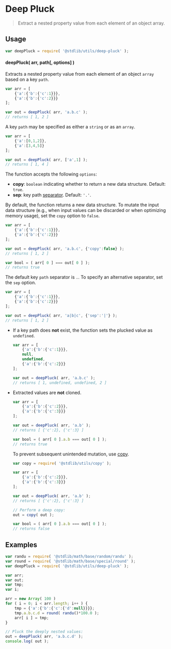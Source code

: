 # Deep Pluck

> Extract a nested property value from each element of an object array.


<section class="intro">

<!-- </intro> -->


<section class="usage">

## Usage

``` javascript
var deepPluck = require( '@stdlib/utils/deep-pluck' );
```

#### deepPluck( arr, path\[, options\] )

Extracts a nested property value from each element of an object `array` based on a key `path`.

``` javascript
var arr = [
    {'a':{'b':{'c':1}}},
    {'a':{'b':{'c':2}}}
];

var out = deepPluck( arr, 'a.b.c' );
// returns [ 1, 2 ]
```

A key `path` may be specified as either a `string` or as an `array`.

``` javascript
var arr = [
    {'a':[0,1,2]},
    {'a':[3,4,5]}
];

var out = deepPluck( arr, ['a',1] );
// returns [ 1, 4 ]
```

The function accepts the following `options`:

* __copy__: `boolean` indicating whether to return a new data structure. Default: `true`.
* __sep__: key path [separator][@stdlib/utils/deep-get]. Default: `'.'`.

By default, the function returns a new data structure. To mutate the input data structure (e.g., when input values can be discarded or when optimizing memory usage), set the `copy` option to `false`.

``` javascript
var arr = [
    {'a':{'b':{'c':1}}},
    {'a':{'b':{'c':2}}}
];

var out = deepPluck( arr, 'a.b.c', {'copy':false} );
// returns [ 1, 2 ]

var bool = ( arr[ 0 ] === out[ 0 ] );
// returns true
```

The default key `path` separator is `.`. To specify an alternative separator, set the `sep` option.

``` javascript
var arr = [
    {'a':{'b':{'c':1}}},
    {'a':{'b':{'c':2}}}
];

var out = deepPluck( arr, 'a|b|c', {'sep':'|'} );
// returns [ 1, 2 ]
```

<!-- </usage> -->


<section class="notes">

* If a key path does __not__ exist, the function sets the plucked value as `undefined`.
    
  ``` javascript
  var arr = [
      {'a':{'b':{'c':1}}},
      null,
      undefined,
      {'a':{'b':{'c':2}}}
  ];

  var out = deepPluck( arr, 'a.b.c' );
  // returns [ 1, undefined, undefined, 2 ]
  ```

* Extracted values are __not__ cloned.

  ``` javascript
  var arr = [
      {'a':{'b':{'c':2}}},
      {'a':{'b':{'c':3}}}
  ];

  var out = deepPluck( arr, 'a.b' );
  // returns [ {'c':2}, {'c':3} ]

  var bool = ( arr[ 0 ].a.b === out[ 0 ] );
  // returns true
  ``` 

  To prevent subsequent unintended mutation, use [copy][@stdlib/utils/copy].

  ``` javascript
  var copy = require( '@stdlib/utils/copy' );

  var arr = [
      {'a':{'b':{'c':2}}},
      {'a':{'b':{'c':3}}}
  ];

  var out = deepPluck( arr, 'a.b' );
  // returns [ {'c':2}, {'c':3} ]

  // Perform a deep copy:
  out = copy( out );

  var bool = ( arr[ 0 ].a.b === out[ 0 ] );
  // returns false
  ```

<!-- </notes> -->


<section class="examples">

## Examples

``` javascript
var randu = require( '@stdlib/math/base/random/randu' );
var round = require( '@stdlib/math/base/special/round' );
var deepPluck = require( '@stdlib/utils/deep-pluck' );

var arr;
var out;
var tmp;
var i;

arr = new Array( 100 )
for ( i = 0; i < arr.length; i++ ) {
    tmp = {'a':{'b':{'c':{'d':null}}}};
    tmp.a.b.c.d = round( randu()*100.0 );
    arr[ i ] = tmp;
}

// Pluck the deeply nested values:
out = deepPluck( arr, 'a.b.c.d' );
console.log( out );
```

<!-- </examples> -->


<section class="links">

<!-- FIXME: change link to stdlib modules -->

[@stdlib/utils/deep-get]: https://github.com/stdlib-js/stdlib
[@stdlib/utils/copy]: https://github.com/stdlib-js/stdlib

<!-- </links> -->
